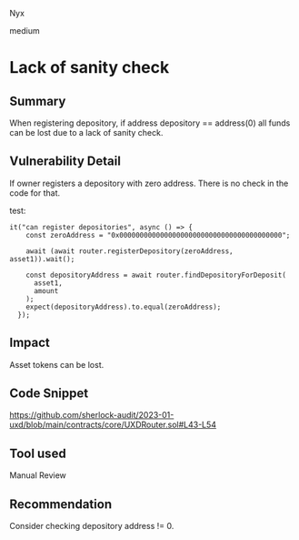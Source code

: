 Nyx

medium

# Lack of sanity check

## Summary
When registering depository, if address depository == address(0) all funds can be lost due to a lack of sanity check.
## Vulnerability Detail
If owner registers a depository with zero address. There is no check in the code for that.

test:
```solidity
it("can register depositories", async () => {
    const zeroAddress = "0x0000000000000000000000000000000000000000";

    await (await router.registerDepository(zeroAddress, asset1)).wait();

    const depositoryAddress = await router.findDepositoryForDeposit(
      asset1,
      amount
    );
    expect(depositoryAddress).to.equal(zeroAddress);
  });

```

## Impact
Asset tokens can be lost.
## Code Snippet
https://github.com/sherlock-audit/2023-01-uxd/blob/main/contracts/core/UXDRouter.sol#L43-L54
## Tool used

Manual Review

## Recommendation
Consider checking depository address != 0.